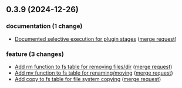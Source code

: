 ## 0.3.9 (2024-12-26)

### documentation (1 change)

- [Documented selective execution for plugin stages](https://gitlab.com/lab-tool/labt/-/commit/ea63952889678a35e6105a8ae334fa77ef2da446) ([merge request](https://gitlab.com/lab-tool/labt/-/merge_requests/9))

### feature (3 changes)

- [Add rm function to fs table for removing files/dir](https://gitlab.com/lab-tool/labt/-/commit/658afca720a5bb777f071c79bb8dfe6c5d8d796f) ([merge request](https://gitlab.com/lab-tool/labt/-/merge_requests/9))
- [Add mv function to fs table for renaming/moving](https://gitlab.com/lab-tool/labt/-/commit/c31b9ce588f692791b81adb030712bfc8e9efc58) ([merge request](https://gitlab.com/lab-tool/labt/-/merge_requests/9))
- [Add copy to fs table for file system copying](https://gitlab.com/lab-tool/labt/-/commit/0a0ea686973ea45fcea16fdd50f819253e48e089) ([merge request](https://gitlab.com/lab-tool/labt/-/merge_requests/9))
